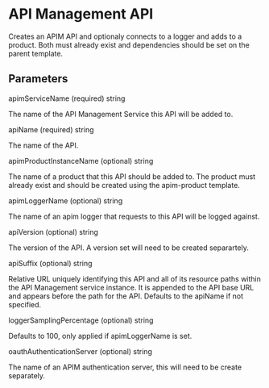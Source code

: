 # API Management API

Creates an APIM API and optionaly connects to a logger and adds to a product.  Both must already exist and dependencies should be set on the parent template.

## Parameters

apimServiceName (required) string

The name of the API Management Service this API will be added to.

apiName (required) string

The name of the API.

apimProductInstanceName (optional) string

The name of a product that this API should be added to.  The product must already exist and should be created using the apim-product template.

apimLoggerName (optional) string

The name of an apim logger that requests to this API will be logged against.

apiVersion (optional) string

The version of the API.  A version set will need to be created separartely.

apiSuffix (optional) string

Relative URL uniquely identifying this API and all of its resource paths within the API Management service instance.
It is appended to the API base URL and appears before the path for the API.
Defaults to the apiName if not specified.

loggerSamplingPercentage (optional) string

Defaults to 100, only applied if apimLoggerName is set.

oauthAuthenticationServer (optional) string

The name of an APIM authentication server, this will need to be create separately.